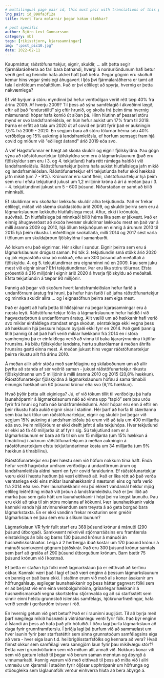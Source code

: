 ```yaml
---
# multilingual page pair id, this must pair with translations of this page. (This name must be unique)
lng_pair: id_898fa3f12a
title: Hvert fara molarnir þegar kakan stækkar?

# post specific
author: Björn Leví Gunnarsson
category: mbl
tags: [rikisstjorn, kjarasamningar]
img: ":post_pic10.jpg"
date: 2022-02-11
---
```


Kaupmáttur, ráðstöfunartekjur, eignir, skuldir, ... allt þetta segir fjármálaráðherra að fari bara batnandi, hvergi á norðurlöndunum hafi betur verið gert og heimilin hafa aldrei haft það betra. Þegar gögnin eru skoðuð kemur hins vegar ýmislegt áhugavert í ljós því fjármálaráðherra er tamt að tala í einföldum meðaltölum. Það er því eðlilegt að spyrja, hvernig er þetta nákvæmlega?

Ef við byrjum á stóru myndinni þá hefur verðbólgan verið rétt tæp 40% frá árinu 2009. Af hverju 2009? Til þess að sýna samfélagið í ákveðinni lægð, eftir að það “endurstillti” sig eftir hrunið, og skoða frá þeim tíma hvernig mismunandi hópar hafa komið út síðan þá. Hinn hlutinn af þessari stóru mynd er svo landsframleiðsla, en hún hefur aukist um 17% fram til 2019. Þarna er erfitt að tala um 2020 út af covid en þrátt fyrir það er aukningin 7,5% frá 2009 - 2020. En segjum bara að stóru tölurnar hérna séu 40% verðbólga og 15% aukning á landsframleiðslu, ef horfum semsagt fram hjá covid og miðum við "eðlilegt ástand" árið 2019 eða svo.

Á vef Hagstofunnar er hægt að skoða skuldir og eignir fjölskyldna. Þau gögn sýna að ráðstöfunartekjur fjölskyldna sem eru á lágmarkslaunum (það eru fjölskyldur sem eru í 3. og 4. tekjutíund) hafa rétt rúmlega haldið í við landsframleiðslu. Ráðstöfunartekjur þeirra hafa aukist hlutfallslega jafn mikið og landsframleiðslan. Ráðstöfunartekjur efri tekjutíunda hefur ekki hækkað jafn mikið (um 7 - 9%). Krónurnar eru samt fleiri, ráðstöfunartekjur hjá þeim sem eru í efstu tekjutíund jukust um 1,2 milljónir króna á ári á meðan þau í 3. - 4. tekjutíundinni jukust um 5 - 600 þúsund. Niðurstaðan er samt að bilið minnkaði.

Ef skuldirnar eru skoðaðar lækkuðu skuldir allra tekjutíunda. Það er frekar eðlilegt, miðað við slæma skuldastöðu árið 2009, og skuldir þeirra sem eru á lágmarkslaunum lækkuðu hlutfallslega mest. Aftur, ekki í krónutölu, auðvitað. En hlutfallslega þá minnkaði bilið hérna líka sem er jákvætt. Það er einnig áhugaverðast að skoða hvenær skuldirnar lækkuðu mest en það var á milli áranna 2009 og 2010, hjá öllum tekjuhópum en einnig á árunum 2010 til 2015 hjá þeim ríkustu. Leiðréttingin svokallaða, milli 2014 og 2017 sést varla í tölunum um skuldaþróun fjölskyldna í samanburði.

Að lokum eru það eignirnar. Hér skilur í sundur. Eignir þeirra sem eru á lágmarkslaunum drógust saman. Þó tók 3. tekjutíundin smá stökk árið 2020 og jók eignastöðu sína þó nokkuð, eða um 300 þúsund að meðaltali á fjölskyldu. 4. og 5. tekjutíundirnar eru eignaminni nú en 2009. Þau sem juku mest við eignir sínar? Efri tekjutíundirnar. Þar eru líka stóru tölurnar. Efsta prósentið á 216 milljónir í eignir árið 2020 á hverja fjölskyldu að meðaltali. Efsta tekjutíundin á tæpar 90 milljónir.

Þannig að þegar við skoðum hvert landsframleiðslan hefur farið á undanförnum áratug frá hruni, þá hefur hún farið í að jafna ráðstöfunartekjur og minnka skuldir allra ... og í eignasöfnun þeirra sem eiga mest.

Það er ágætt að hafa þetta til hliðsjónar nú þegar kjarasamningar eru á næsta leyti. Ráðstöfunartekjur fólks á lágmarkslaunum hefur haldið í við hagvaxtarþróun á undanförnum áratug. Allt vælið um að hækkanir hafi verið svo miklar einfaldlega standast enga skoðun, sérstaklega ekki vegna þess að hækkunin hjá þessum hópum byrjaði ekki fyrr en 2014. Það gæti þannig litið þannig út að það hafi verið miklar hækkanir frá 2014 en í stóra samhenginu þá er einfaldlega verið að vinna til baka kjararýrnunina í kjölfar hrunsins. Þá biðu fjölskyldur landsins, hertu sultarólarnar á meðan áhrifa hrunsins gætti einna mest. Á meðan jukust hins vegar ráðstöfunartekjur þeirra ríkustu allt frá árinu 2010.

Á meðan allir aðrir stóðu með samfélaginu og skilaboðunum um að allir þyrftu að standa af sér veðrið saman - jukust ráðstöfunartekjur ríkustu fjölskyldnanna um 5 milljónir á milli áranna 2010 og 2015 (20,8% hækkun). Ráðstöfunartekjur fjölskyldna á lágmarkslaunum höfðu á sama tímabili einungis hækkað um 60 þúsund krónur eða svo (6,1% hækkun).

Hvað þýðir þetta allt eiginlega? Jú, ef við tökum tillit til verðbólgu þá hafa launahóparnir á lágmarkslaunum náð að vinna upp “tapið” sem þau urðu fyrir frá hruni og hafa náð landsframleiðslunni. Aðrir hópar eru enn á eftir en þeir ríkustu hafa aukið eignir sínar í staðinn. Hér þarf að horfa til stærðanna sem búa bak tölur um ráðstöfunartekjur, eignir og skuldir því þegar við segjum 15% aukning á landsframleiðslu þá erum við að tala um 400 milljarða eða svo. Þeim milljörðum er ekki dreift jafnt á alla tekjuhópa. Hver tekjutíund er ekki að fá 40 milljarða út af fyrir sig. Sú tekjutíund sem er á lágmarkslaunum er bara að fá til sín um 15 milljarða (um 15% hækkun á tímabilinu) í auknum ráðstöfunartekjum á meðan aukningin á ráðstöfunartekjum efstu tekjutíundarinnar kosta um 34 milljarða (um 9% hækkun á tímabilinu).

Ráðstöfunartekjur eru þær hæstu sem við höfum nokkurn tíma haft. Enda hefur verið hagvöxtur umfram verðbólgu á undanförnum árum og landsframleiðsla aldrei hærri en fyrir covid faraldurinn. Ef ráðstöfunartekjur væru ekki í hæstu hæðum þá væri eitthvað að. Það er líka rétt að það verða væntanlega ekki eins miklar launahækkanir á næstunni eins og hafa verið frá 2014 eða svo. Þær launahækkanir eru þó ekkert vandamál heldur mjög eðlileg leiðrétting miðað við þróun á landsframleiðslu. Það er því lítið að marka þau sem gala hátt um launahækkanir í hópi þeirra lægst launuðu. Þau eru ekki að taka til sín stóru molanna af kökunni. Þær launahækkanir valda kannski vanda hjá atvinnurekendum sem treysta á að geta borgað bara lágmarkstaxta. En er ekki vandinn frekar reksturinn sem greiðir lágmarkslaun en þau sem eru á slíkum launum?

Lágmarkslaun VR fyrir fullt starf eru 368 þúsund krónur á mánuði (290 þúsund útborgað). Samkvæmt reiknivél stjórnarráðsins eru framfærsla einstaklings án bíls og barns 130 þúsund krónur á mánuði án húsnæðiskostnaðar. Leiga á 2 herbergja íbúð kostar um 170 þúsund krónur á mánuði samkvæmt gögnum þjóðskrár. Það eru 300 þúsund krónur samtals sem þarf að greiða af 290 þúsund útborguðum krónum. Barn bætir 75 þúsund krónum við í kostnað.

Ef þetta er staðan hjá fólki með lágmarkslaun þá er eitthvað að kerfinu okkar. Kannski væri það í lagi ef það væri enginn á þessum lágmarkslaunum en þannig er það bara ekki. Í staðinn erum við með alls konar ásakanir um höfrungahlaup, ægilegar launahækkanir og þess háttar gagnvart fólki sem er að berjast við enn eina verðbólguhríðina, gríðarlegar hækkanir á húsnæðismarkaði vegna skortstefnu stjórnvalda og að sú starfsstétt sem sinnir einni helstu grunnstoð íslensks samfélags, hjúkrunarfræðingar, hafa verið sendir í gerðardóm tvisvar í röð.

En hvernig getum við gert betur? Það er í rauninni augljóst. Til að byrja með þarf nægilega mikið húsnæði á viðráðanlegu verði fyrir fólk. Það býr enginn á Íslandi án þess að hafa það yfir höfuðið. Í öðru lagi þurfa lágmarkslaun að duga fyrir grunnframfærslu. Í þriðja lagi þá þurfum við að sammælast um hver launin fyrir þær starfsstéttir sem sinna grunnstoðum samfélagsins eiga að vera - hver eiga laun t.d. heilbrigðisstarfsfólks og kennara að vera? Hvað finnst okkur sem samfélagi vera sanngjörn laun fyrir þau mikilvægu störf? Þetta væri grundvöllurinn sem við miðum allt annað við. Nokkurs konar viti sem við gætum leitað til þegar við berum saman menntun og ábyrgð á vinnumarkaði. Þannig værum við með eitthvað til þess að miða við í allri umræðu um kjaramál í staðinn fyrir óljósar upphrópanir um höfrunga og stöðugleika sem láglaunafólk verður einhverra hluta að bera ábyrgð á.
